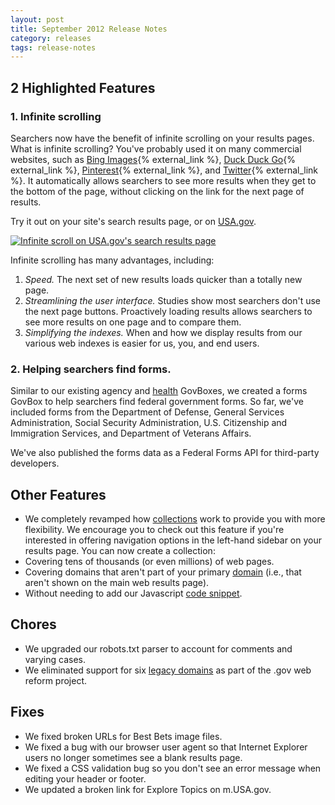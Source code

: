 ```yaml
---
layout: post
title: September 2012 Release Notes
category: releases
tags: release-notes
---
```


## 2 Highlighted Features

### 1. Infinite scrolling

Searchers now have the benefit of infinite scrolling on your results pages. What is infinite scrolling? You've probably used it on many commercial websites, such as [Bing Images](http://www.bing.com/images/search?q=yosemite){% external_link %}, [Duck Duck Go](http://duckduckgo.com/?q=yosemite){% external_link %}, [Pinterest](http://pinterest.com/search/boards/?q=yosemite){% external_link %}, and [Twitter](https://twitter.com/i/#!/search/yosemite){% external_link %}. It automatically allows searchers to see more results when they get to the bottom of the page, without clicking on the link for the next page of results.

Try it out on your site's search results page, or on [USA.gov](http://search.usa.gov/search?affiliate=usagov&amp;query=yosemite).

[![Infinite scroll on USA.gov's search results page](https://d3qcdigd1fhos0.cloudfront.net/blog/img/tumblr_mb2awk8xwU1qid15q.png)](http://search.usa.gov/search?affiliate=usagov&amp;query=yosemite)

Infinite scrolling has many advantages, including:

1. *Speed.* The next set of new results loads quicker than a totally new page.
1. *Streamlining the user interface.* Studies show most searchers don't use the next page buttons. Proactively loading results allows searchers to see more results on one page and to compare them.
1. *Simplifying the indexes.* When and how we display results from our various web indexes is easier for us, you, and end users. 

### 2. Helping searchers find forms.

Similar to our existing agency and [health](http://search.usa.gov/search?affiliate=usagov&amp;query=diabetes) GovBoxes, we created a forms GovBox to help searchers find federal government forms. So far, we've included forms from the Department of Defense, General Services Administration, Social Security Administration, U.S. Citizenship and Immigration Services, and Department of Veterans Affairs.

We've also published the forms data as a Federal Forms API for third-party developers.

## Other Features

* We completely revamped how [collections](/manual/collections.html) work to provide you with more flexibility. We encourage you to check out this feature if you're interested in offering  navigation options in the left-hand sidebar on your results page. You can now create a collection:
* Covering tens of thousands (or even millions) of web pages.
* Covering domains that aren't part of your primary [domain](/manual/domains.html) (i.e., that aren't shown on the main web results page). 
* Without needing to add our Javascript [code snippet](/manual/code.html).

## Chores

* We upgraded our robots.txt parser to account for comments and varying cases.
* We eliminated support for six [legacy domains](/blog/legacy-domains.html) as part of the .gov web reform project.

## Fixes

* We fixed broken URLs for Best Bets image files.
* We fixed a bug with our browser user agent so that Internet Explorer users no longer sometimes see a blank results page.
* We fixed a CSS validation bug so you don't see an error message when editing your header or footer.
* We updated a broken link for Explore Topics on m.USA.gov.